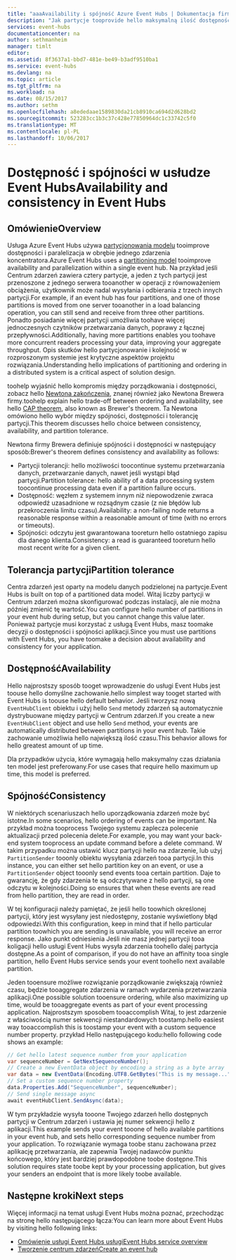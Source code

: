 ```yaml
---
title: "aaaAvailability i spójność Azure Event Hubs | Dokumentacja firmy Microsoft"
description: "Jak partycje tooprovide hello maksymalną ilość dostępności i spójności z przy użyciu usługi Azure Event Hubs."
services: event-hubs
documentationcenter: na
author: sethmanheim
manager: timlt
editor: 
ms.assetid: 8f3637a1-bbd7-481e-be49-b3adf9510ba1
ms.service: event-hubs
ms.devlang: na
ms.topic: article
ms.tgt_pltfrm: na
ms.workload: na
ms.date: 08/15/2017
ms.author: sethm
ms.openlocfilehash: a8ededaae1589830da21cb8910ca694d2d628bd2
ms.sourcegitcommit: 523283cc1b3c37c428e77850964dc1c33742c5f0
ms.translationtype: MT
ms.contentlocale: pl-PL
ms.lasthandoff: 10/06/2017
---
```

# <a name="availability-and-consistency-in-event-hubs"></a><span data-ttu-id="7cfd6-103">Dostępność i spójności w usłudze Event Hubs</span><span class="sxs-lookup"><span data-stu-id="7cfd6-103">Availability and consistency in Event Hubs</span></span>

## <a name="overview"></a><span data-ttu-id="7cfd6-104">Omówienie</span><span class="sxs-lookup"><span data-stu-id="7cfd6-104">Overview</span></span>
<span data-ttu-id="7cfd6-105">Usługa Azure Event Hubs używa [partycjonowania modelu](event-hubs-features.md#partitions) tooimprove dostępności i paralelizacja w obrębie jednego zdarzenia koncentratora.</span><span class="sxs-lookup"><span data-stu-id="7cfd6-105">Azure Event Hubs uses a [partitioning model](event-hubs-features.md#partitions) tooimprove availability and parallelization within a single event hub.</span></span> <span data-ttu-id="7cfd6-106">Na przykład jeśli Centrum zdarzeń zawiera cztery partycje, a jeden z tych partycji jest przenoszone z jednego serwera tooanother w operacji z równoważeniem obciążenia, użytkownik może nadal wysyłania i odbierania z trzech innych partycji.</span><span class="sxs-lookup"><span data-stu-id="7cfd6-106">For example, if an event hub has four partitions, and one of those partitions is moved from one server tooanother in a load balancing operation, you can still send and receive from three other partitions.</span></span> <span data-ttu-id="7cfd6-107">Ponadto posiadanie więcej partycji umożliwia toohave więcej jednoczesnych czytników przetwarzania danych, poprawy z łącznej przepływności.</span><span class="sxs-lookup"><span data-stu-id="7cfd6-107">Additionally, having more partitions enables you toohave more concurrent readers processing your data, improving your aggregate throughput.</span></span> <span data-ttu-id="7cfd6-108">Opis skutków hello partycjonowanie i kolejność w rozproszonym systemie jest krytyczne aspektów projektu rozwiązania.</span><span class="sxs-lookup"><span data-stu-id="7cfd6-108">Understanding hello implications of partitioning and ordering in a distributed system is a critical aspect of solution design.</span></span>

<span data-ttu-id="7cfd6-109">toohelp wyjaśnić hello kompromis między porządkowania i dostępności, zobacz hello [Newtona zakończenia](https://en.wikipedia.org/wiki/CAP_theorem), znanej również jako Newtona Brewera firmy.</span><span class="sxs-lookup"><span data-stu-id="7cfd6-109">toohelp explain hello trade-off between ordering and availability, see hello [CAP theorem](https://en.wikipedia.org/wiki/CAP_theorem), also known as Brewer's theorem.</span></span> <span data-ttu-id="7cfd6-110">Ta Newtona omówiono hello wybór między spójności, dostępności i tolerancję partycji.</span><span class="sxs-lookup"><span data-stu-id="7cfd6-110">This theorem discusses hello choice between consistency, availability, and partition tolerance.</span></span>

<span data-ttu-id="7cfd6-111">Newtona firmy Brewera definiuje spójności i dostępności w następujący sposób:</span><span class="sxs-lookup"><span data-stu-id="7cfd6-111">Brewer's theorem defines consistency and availability as follows:</span></span>
* <span data-ttu-id="7cfd6-112">Partycji tolerancji: hello możliwości toocontinue systemu przetwarzania danych, przetwarzanie danych, nawet jeśli wystąpi błąd partycji.</span><span class="sxs-lookup"><span data-stu-id="7cfd6-112">Partition tolerance: hello ability of a data processing system toocontinue processing data even if a partition failure occurs.</span></span>
* <span data-ttu-id="7cfd6-113">Dostępność: węzłem z systemem innym niż niepowodzenie zwraca odpowiedź uzasadnione w rozsądnym czasie (z nie błędów lub przekroczenia limitu czasu).</span><span class="sxs-lookup"><span data-stu-id="7cfd6-113">Availability: a non-failing node returns a reasonable response within a reasonable amount of time (with no errors or timeouts).</span></span>
* <span data-ttu-id="7cfd6-114">Spójności: odczytu jest gwarantowana tooreturn hello ostatniego zapisu dla danego klienta.</span><span class="sxs-lookup"><span data-stu-id="7cfd6-114">Consistency: a read is guaranteed tooreturn hello most recent write for a given client.</span></span>

## <a name="partition-tolerance"></a><span data-ttu-id="7cfd6-115">Tolerancja partycji</span><span class="sxs-lookup"><span data-stu-id="7cfd6-115">Partition tolerance</span></span>
<span data-ttu-id="7cfd6-116">Centra zdarzeń jest oparty na modelu danych podzielonej na partycje.</span><span class="sxs-lookup"><span data-stu-id="7cfd6-116">Event Hubs is built on top of a partitioned data model.</span></span> <span data-ttu-id="7cfd6-117">Witaj liczby partycji w Centrum zdarzeń można skonfigurować podczas instalacji, ale nie można później zmienić tę wartość.</span><span class="sxs-lookup"><span data-stu-id="7cfd6-117">You can configure hello number of partitions in your event hub during setup, but you cannot change this value later.</span></span> <span data-ttu-id="7cfd6-118">Ponieważ partycje musi korzystać z usługą Event Hubs, masz toomake decyzji o dostępności i spójności aplikacji.</span><span class="sxs-lookup"><span data-stu-id="7cfd6-118">Since you must use partitions with Event Hubs, you have toomake a decision about availability and consistency for your application.</span></span>

## <a name="availability"></a><span data-ttu-id="7cfd6-119">Dostępność</span><span class="sxs-lookup"><span data-stu-id="7cfd6-119">Availability</span></span>
<span data-ttu-id="7cfd6-120">Hello najprostszy sposób tooget wprowadzenie do usługi Event Hubs jest toouse hello domyślne zachowanie.</span><span class="sxs-lookup"><span data-stu-id="7cfd6-120">hello simplest way tooget started with Event Hubs is toouse hello default behavior.</span></span> <span data-ttu-id="7cfd6-121">Jeśli tworzysz nową `EventHubClient` obiektu i użyj hello `Send` metody zdarzeń są automatycznie dystrybuowane między partycji w Centrum zdarzeń.</span><span class="sxs-lookup"><span data-stu-id="7cfd6-121">If you create a new `EventHubClient` object and use hello `Send` method, your events are automatically distributed between partitions in your event hub.</span></span> <span data-ttu-id="7cfd6-122">Takie zachowanie umożliwia hello największą ilość czasu.</span><span class="sxs-lookup"><span data-stu-id="7cfd6-122">This behavior allows for hello greatest amount of up time.</span></span>

<span data-ttu-id="7cfd6-123">Dla przypadków użycia, które wymagają hello maksymalny czas działania ten model jest preferowany.</span><span class="sxs-lookup"><span data-stu-id="7cfd6-123">For use cases that require hello maximum up time, this model is preferred.</span></span>

## <a name="consistency"></a><span data-ttu-id="7cfd6-124">Spójność</span><span class="sxs-lookup"><span data-stu-id="7cfd6-124">Consistency</span></span>
<span data-ttu-id="7cfd6-125">W niektórych scenariuszach hello uporządkowania zdarzeń może być istotne.</span><span class="sxs-lookup"><span data-stu-id="7cfd6-125">In some scenarios, hello ordering of events can be important.</span></span> <span data-ttu-id="7cfd6-126">Na przykład można tooprocess Twojego systemu zaplecza polecenie aktualizacji przed polecenia delete.</span><span class="sxs-lookup"><span data-stu-id="7cfd6-126">For example, you may want your back-end system tooprocess an update command before a delete command.</span></span> <span data-ttu-id="7cfd6-127">W takim przypadku można ustawić klucz partycji hello na zdarzenie, lub użyj `PartitionSender` tooonly obiektu wysyłania zdarzeń tooa partycji.</span><span class="sxs-lookup"><span data-stu-id="7cfd6-127">In this instance, you can either set hello partition key on an event, or use a `PartitionSender` object tooonly send events tooa certain partition.</span></span> <span data-ttu-id="7cfd6-128">Daje to gwarancję, że gdy zdarzenia te są odczytywane z hello partycji, są one odczytu w kolejności.</span><span class="sxs-lookup"><span data-stu-id="7cfd6-128">Doing so ensures that when these events are read from hello partition, they are read in order.</span></span>

<span data-ttu-id="7cfd6-129">W tej konfiguracji należy pamiętać, że jeśli hello toowhich określonej partycji, który jest wysyłany jest niedostępny, zostanie wyświetlony błąd odpowiedzi.</span><span class="sxs-lookup"><span data-stu-id="7cfd6-129">With this configuration, keep in mind that if hello particular partition toowhich you are sending is unavailable, you will receive an error response.</span></span> <span data-ttu-id="7cfd6-130">Jako punkt odniesienia Jeśli nie masz jednej partycji tooa koligacji hello usługi Event Hubs wysyła zdarzenia toohello dalej partycja dostępne.</span><span class="sxs-lookup"><span data-stu-id="7cfd6-130">As a point of comparison, if you do not have an affinity tooa single partition, hello Event Hubs service sends your event toohello next available partition.</span></span>

<span data-ttu-id="7cfd6-131">Jeden tooensure możliwe rozwiązanie porządkowanie zwiększają również czasu, będzie tooaggregate zdarzenia w ramach wydarzenia przetwarzania aplikacji.</span><span class="sxs-lookup"><span data-stu-id="7cfd6-131">One possible solution tooensure ordering, while also maximizing up time, would be tooaggregate events as part of your event processing application.</span></span> <span data-ttu-id="7cfd6-132">Najprostszym sposobem tooaccomplish Witaj, to jest zdarzenie z właściwością numer sekwencji niestandardowych toostamp.</span><span class="sxs-lookup"><span data-stu-id="7cfd6-132">hello easiest way tooaccomplish this is toostamp your event with a custom sequence number property.</span></span> <span data-ttu-id="7cfd6-133">przykład Hello następującego kodu:</span><span class="sxs-lookup"><span data-stu-id="7cfd6-133">hello following code shows an example:</span></span>

```csharp
// Get hello latest sequence number from your application
var sequenceNumber = GetNextSequenceNumber();
// Create a new EventData object by encoding a string as a byte array
var data = new EventData(Encoding.UTF8.GetBytes("This is my message..."));
// Set a custom sequence number property
data.Properties.Add("SequenceNumber", sequenceNumber);
// Send single message async
await eventHubClient.SendAsync(data);
```

<span data-ttu-id="7cfd6-134">W tym przykładzie wysyła tooone Twojego zdarzeń hello dostępnych partycji w Centrum zdarzeń i ustawia jej numer sekwencji hello z aplikacji.</span><span class="sxs-lookup"><span data-stu-id="7cfd6-134">This example sends your event tooone of hello available partitions in your event hub, and sets hello corresponding sequence number from your application.</span></span> <span data-ttu-id="7cfd6-135">To rozwiązanie wymaga toobe stanu zachowana przez aplikację przetwarzania, ale zapewnia Twojej nadawców punktu końcowego, który jest bardziej prawdopodobne toobe dostępne.</span><span class="sxs-lookup"><span data-stu-id="7cfd6-135">This solution requires state toobe kept by your processing application, but gives your senders an endpoint that is more likely toobe available.</span></span>

## <a name="next-steps"></a><span data-ttu-id="7cfd6-136">Następne kroki</span><span class="sxs-lookup"><span data-stu-id="7cfd6-136">Next steps</span></span>
<span data-ttu-id="7cfd6-137">Więcej informacji na temat usługi Event Hubs można poznać, przechodząc na stronę hello następującego łącza:</span><span class="sxs-lookup"><span data-stu-id="7cfd6-137">You can learn more about Event Hubs by visiting hello following links:</span></span>

* [<span data-ttu-id="7cfd6-138">Omówienie usługi Event Hubs usługi</span><span class="sxs-lookup"><span data-stu-id="7cfd6-138">Event Hubs service overview</span></span>](event-hubs-what-is-event-hubs.md)
* [<span data-ttu-id="7cfd6-139">Tworzenie centrum zdarzeń</span><span class="sxs-lookup"><span data-stu-id="7cfd6-139">Create an event hub</span></span>](event-hubs-create.md)
